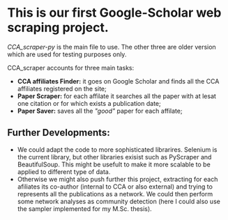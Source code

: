 # This is our first Google-Scholar web scraping project.

_CCA_scraper-py_ is the main file to use. The other three are older version which are used for testing purposes only.

CCA_scraper accounts for three main tasks:

- **CCA affiliates Finder:** it goes on Google Scholar and finds all the CCA affiliates registered on the site;
- **Paper Scraper:** for each affilate it searches all the paper with at lesat one citation or for which exists a publication date;
- **Paper Saver:** saves all the _"good"_ paper for each affilate;

## Further Developments: 
- We could adapt the code to more sophisticated librarires. Selenium is the current library, but other libraries exisist such as PyScraper and BeautifulSoup. This might be usefult to make it more scalable to be applied to different type of data. 
- Otherwise we might also push further this project, extracting for each afiliates its co-author (internal to CCA or also external) and trying to represents all the publications as a network. We could then perform some network analyses as
community detection (here I could also use the sampler implemented for my M.Sc. thesis).
